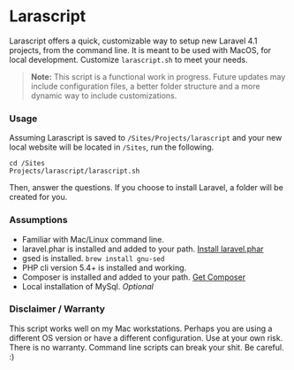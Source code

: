 # Larascript

Larascript offers a quick, customizable way to setup new Laravel 4.1 projects, from the command line. It is meant to be used with MacOS, for local development. Customize `larascript.sh` to meet your needs.

> **Note:** This script is a functional work in progress. Future updates may include configuration files, a better folder structure and a more dynamic way to include customizations.


### Usage

Assuming Larascript is saved to `/Sites/Projects/larascript` and your new local website will be located in `/Sites`, run the following.

```shell
cd /Sites
Projects/larascript/larascript.sh
```
Then, answer the questions. If you choose to install Laravel, a folder will be created for you.


### Assumptions

- Familiar with Mac/Linux command line.
- laravel.phar is installed and added to your path. [Install laravel.phar](http://laravel.com/docs/installation#install-laravel)
- gsed is installed. `brew install gnu-sed`
- PHP cli version 5.4+ is installed and working.
- Composer is installed and added to your path. [Get Composer](http://getcomposer.org)
- Local installation of MySql. _Optional_


### Disclaimer / Warranty

This script works well on my Mac workstations. Perhaps you are using a different OS version or have a different configuration. Use at your own risk. There is no warranty. Command line scripts can break your shit. Be careful. :)
